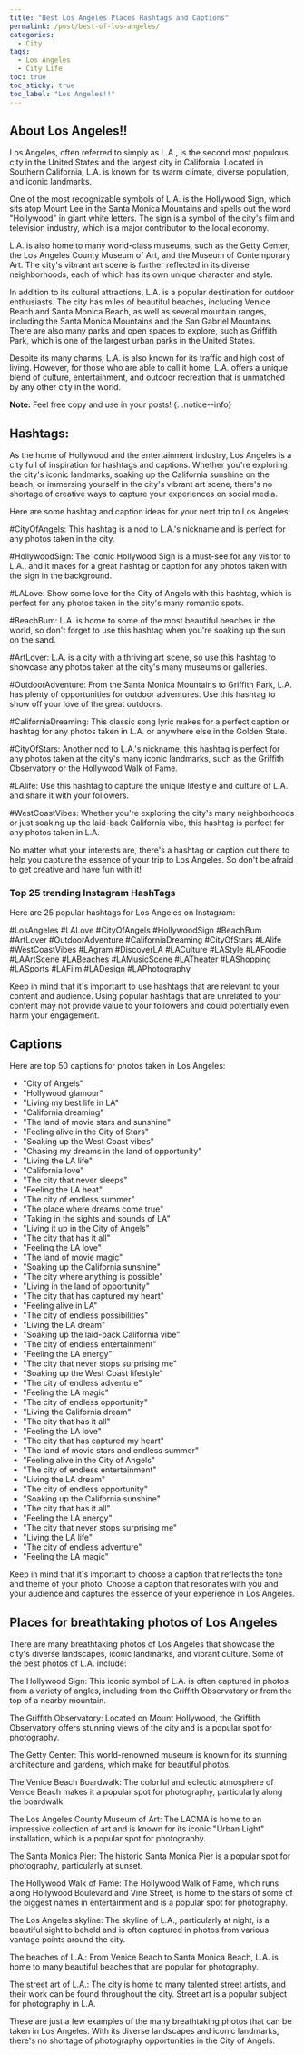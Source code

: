 ```yaml
---
title: "Best Los Angeles Places Hashtags and Captions"
permalink: /post/best-of-los-angeles/
categories:
  - City
tags:
  - Los Angeles
  - City Life
toc: true
toc_sticky: true
toc_label: "Los Angeles!!"
---
```


## About Los Angeles!!
Los Angeles, often referred to simply as L.A., is the second most populous city in the United States and the largest city in California. Located in Southern California, L.A. is known for its warm climate, diverse population, and iconic landmarks.

One of the most recognizable symbols of L.A. is the Hollywood Sign, which sits atop Mount Lee in the Santa Monica Mountains and spells out the word "Hollywood" in giant white letters. The sign is a symbol of the city's film and television industry, which is a major contributor to the local economy.

L.A. is also home to many world-class museums, such as the Getty Center, the Los Angeles County Museum of Art, and the Museum of Contemporary Art. The city's vibrant art scene is further reflected in its diverse neighborhoods, each of which has its own unique character and style.

In addition to its cultural attractions, L.A. is a popular destination for outdoor enthusiasts. The city has miles of beautiful beaches, including Venice Beach and Santa Monica Beach, as well as several mountain ranges, including the Santa Monica Mountains and the San Gabriel Mountains. There are also many parks and open spaces to explore, such as Griffith Park, which is one of the largest urban parks in the United States.

Despite its many charms, L.A. is also known for its traffic and high cost of living. However, for those who are able to call it home, L.A. offers a unique blend of culture, entertainment, and outdoor recreation that is unmatched by any other city in the world.

**Note:** Feel free copy and use in your posts! 
{: .notice--info} 


## Hashtags:
As the home of Hollywood and the entertainment industry, Los Angeles is a city full of inspiration for hashtags and captions. Whether you're exploring the city's iconic landmarks, soaking up the California sunshine on the beach, or immersing yourself in the city's vibrant art scene, there's no shortage of creative ways to capture your experiences on social media.

Here are some hashtag and caption ideas for your next trip to Los Angeles:

#CityOfAngels: This hashtag is a nod to L.A.'s nickname and is perfect for any photos taken in the city.

#HollywoodSign: The iconic Hollywood Sign is a must-see for any visitor to L.A., and it makes for a great hashtag or caption for any photos taken with the sign in the background.

#LALove: Show some love for the City of Angels with this hashtag, which is perfect for any photos taken in the city's many romantic spots.

#BeachBum: L.A. is home to some of the most beautiful beaches in the world, so don't forget to use this hashtag when you're soaking up the sun on the sand.

#ArtLover: L.A. is a city with a thriving art scene, so use this hashtag to showcase any photos taken at the city's many museums or galleries.

#OutdoorAdventure: From the Santa Monica Mountains to Griffith Park, L.A. has plenty of opportunities for outdoor adventures. Use this hashtag to show off your love of the great outdoors.

#CaliforniaDreaming: This classic song lyric makes for a perfect caption or hashtag for any photos taken in L.A. or anywhere else in the Golden State.

#CityOfStars: Another nod to L.A.'s nickname, this hashtag is perfect for any photos taken at the city's many iconic landmarks, such as the Griffith Observatory or the Hollywood Walk of Fame.

#LAlife: Use this hashtag to capture the unique lifestyle and culture of L.A. and share it with your followers.

#WestCoastVibes: Whether you're exploring the city's many neighborhoods or just soaking up the laid-back California vibe, this hashtag is perfect for any photos taken in L.A.

No matter what your interests are, there's a hashtag or caption out there to help you capture the essence of your trip to Los Angeles. So don't be afraid to get creative and have fun with it!

### Top 25 trending Instagram HashTags

Here are 25 popular hashtags for Los Angeles on Instagram:

#LosAngeles
#LALove
#CityOfAngels
#HollywoodSign
#BeachBum
#ArtLover
#OutdoorAdventure
#CaliforniaDreaming
#CityOfStars
#LAlife
#WestCoastVibes
#LAgram
#DiscoverLA
#LACulture
#LAStyle
#LAFoodie
#LAArtScene
#LABeaches
#LAMusicScene
#LATheater
#LAShopping
#LASports
#LAFilm
#LADesign
#LAPhotography

Keep in mind that it's important to use hashtags that are relevant to your content and audience. Using popular hashtags that are unrelated to your content may not provide value to your followers and could potentially even harm your engagement.


## Captions

Here are top 50 captions for photos taken in Los Angeles:

* "City of Angels"
* "Hollywood glamour"
* "Living my best life in LA"
* "California dreaming"
* "The land of movie stars and sunshine"
* "Feeling alive in the City of Stars"
* "Soaking up the West Coast vibes"
* "Chasing my dreams in the land of opportunity"
* "Living the LA life"
* "California love"
* "The city that never sleeps"
* "Feeling the LA heat"
* "The city of endless summer"
* "The place where dreams come true"
* "Taking in the sights and sounds of LA"
* "Living it up in the City of Angels"
* "The city that has it all"
* "Feeling the LA love"
* "The land of movie magic"
* "Soaking up the California sunshine"
* "The city where anything is possible"
* "Living in the land of opportunity"
* "The city that has captured my heart"
* "Feeling alive in LA"
* "The city of endless possibilities"
* "Living the LA dream"
* "Soaking up the laid-back California vibe"
* "The city of endless entertainment"
* "Feeling the LA energy"
* "The city that never stops surprising me"
* "Soaking up the West Coast lifestyle"
* "The city of endless adventure"
* "Feeling the LA magic"
* "The city of endless opportunity"
* "Living the California dream"
* "The city that has it all"
* "Feeling the LA love"
* "The city that has captured my heart"
* "The land of movie stars and endless summer"
* "Feeling alive in the City of Angels"
* "The city of endless entertainment"
* "Living the LA dream"
* "The city of endless opportunity"
* "Soaking up the California sunshine"
* "The city that has it all"
* "Feeling the LA energy"
* "The city that never stops surprising me"
* "Living the LA life"
* "The city of endless adventure"
* "Feeling the LA magic"

Keep in mind that it's important to choose a caption that reflects the tone and theme of your photo. Choose a caption that resonates with you and your audience and captures the essence of your experience in Los Angeles.


## Places for breathtaking photos of Los Angeles

There are many breathtaking photos of Los Angeles that showcase the city's diverse landscapes, iconic landmarks, and vibrant culture. Some of the best photos of L.A. include:

The Hollywood Sign: This iconic symbol of L.A. is often captured in photos from a variety of angles, including from the Griffith Observatory or from the top of a nearby mountain.

The Griffith Observatory: Located on Mount Hollywood, the Griffith Observatory offers stunning views of the city and is a popular spot for photography.

The Getty Center: This world-renowned museum is known for its stunning architecture and gardens, which make for beautiful photos.

The Venice Beach Boardwalk: The colorful and eclectic atmosphere of Venice Beach makes it a popular spot for photography, particularly along the boardwalk.

The Los Angeles County Museum of Art: The LACMA is home to an impressive collection of art and is known for its iconic "Urban Light" installation, which is a popular spot for photography.

The Santa Monica Pier: The historic Santa Monica Pier is a popular spot for photography, particularly at sunset.

The Hollywood Walk of Fame: The Hollywood Walk of Fame, which runs along Hollywood Boulevard and Vine Street, is home to the stars of some of the biggest names in entertainment and is a popular spot for photography.

The Los Angeles skyline: The skyline of L.A., particularly at night, is a beautiful sight to behold and is often captured in photos from various vantage points around the city.

The beaches of L.A.: From Venice Beach to Santa Monica Beach, L.A. is home to many beautiful beaches that are popular for photography.

The street art of L.A.: The city is home to many talented street artists, and their work can be found throughout the city. Street art is a popular subject for photography in L.A.

These are just a few examples of the many breathtaking photos that can be taken in Los Angeles. With its diverse landscapes and iconic landmarks, there's no shortage of photography opportunities in the City of Angels.
